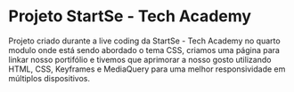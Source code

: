 # Projeto StartSe - Tech Academy

Projeto criado durante a live coding da StartSe - Tech Academy no quarto modulo onde está sendo abordado o tema CSS, criamos uma página para linkar nosso portifólio e tivemos que aprimorar a nosso gosto utilizando HTML, CSS, Keyframes e MediaQuery para uma melhor responsividade em múltiplos dispositivos.